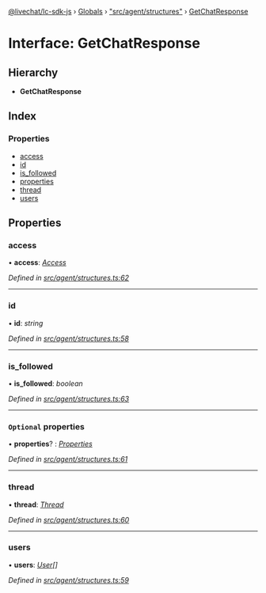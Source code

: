 [@livechat/lc-sdk-js](../README.md) › [Globals](../globals.md) › ["src/agent/structures"](../modules/_src_agent_structures_.md) › [GetChatResponse](_src_agent_structures_.getchatresponse.md)

# Interface: GetChatResponse

## Hierarchy

* **GetChatResponse**

## Index

### Properties

* [access](_src_agent_structures_.getchatresponse.md#access)
* [id](_src_agent_structures_.getchatresponse.md#id)
* [is_followed](_src_agent_structures_.getchatresponse.md#is_followed)
* [properties](_src_agent_structures_.getchatresponse.md#optional-properties)
* [thread](_src_agent_structures_.getchatresponse.md#thread)
* [users](_src_agent_structures_.getchatresponse.md#users)

## Properties

###  access

• **access**: *[Access](_src_objects_index_.access.md)*

*Defined in [src/agent/structures.ts:62](https://github.com/livechat/lc-sdk-js/blob/3cb601c/src/agent/structures.ts#L62)*

___

###  id

• **id**: *string*

*Defined in [src/agent/structures.ts:58](https://github.com/livechat/lc-sdk-js/blob/3cb601c/src/agent/structures.ts#L58)*

___

###  is_followed

• **is_followed**: *boolean*

*Defined in [src/agent/structures.ts:63](https://github.com/livechat/lc-sdk-js/blob/3cb601c/src/agent/structures.ts#L63)*

___

### `Optional` properties

• **properties**? : *[Properties](_src_objects_index_.properties.md)*

*Defined in [src/agent/structures.ts:61](https://github.com/livechat/lc-sdk-js/blob/3cb601c/src/agent/structures.ts#L61)*

___

###  thread

• **thread**: *[Thread](_src_objects_index_.thread.md)*

*Defined in [src/agent/structures.ts:60](https://github.com/livechat/lc-sdk-js/blob/3cb601c/src/agent/structures.ts#L60)*

___

###  users

• **users**: *[User](../modules/_src_objects_index_.md#user)[]*

*Defined in [src/agent/structures.ts:59](https://github.com/livechat/lc-sdk-js/blob/3cb601c/src/agent/structures.ts#L59)*
